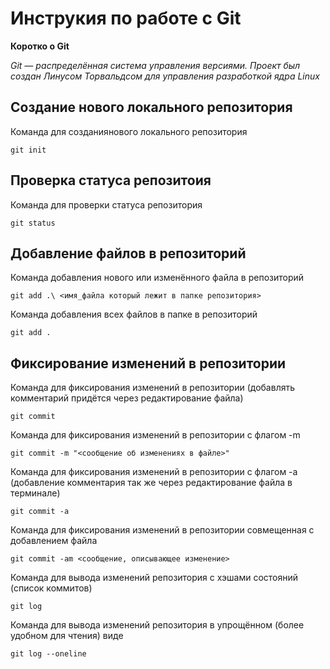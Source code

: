 # **Инструкия по работе с Git**

**Коротко о Git**

_Git  — распределённая система управления версиями. Проект был создан Линусом Торвальдсом для управления разработкой ядра Linux_

## **Создание нового локального репозитория**

Команда для созданиянового локального репозитория

    git init

## **Проверка статуса репозитоия**

Команда для проверки статуса репозитория
    
    git status

## **Добавление файлов в репозиторий**

Команда добавления нового или изменённого файла в репозиторий

    git add .\ <имя_файла который лежит в папке репозитория>


Команда добавления всех файлов в папке в репозиторий

    git add .


## **Фиксирование изменений в репозитории**

Команда для фиксирования изменений в репозитории (добавлять комментарий придётся через редактирование файла)

    git commit


Команда для фиксирования изменений в репозитории с флагом -m

    git commit -m "<сообщение об изменениях в файле>"

Команда для фиксирования изменений в репозитории с флагом -a (добавление комментария так же через редактирование файла в терминале)

    git commit -a

Команда для фиксирования изменений в репозитории совмещенная с добавлением файла

    git commit -am <сообщение, описывающее изменение>


Команда для вывода изменений репозитория с хэшами состояний (список коммитов)

    git log


Команда для вывода изменений репозитория в упрощённом (более удобном для чтения) виде

    git log --oneline